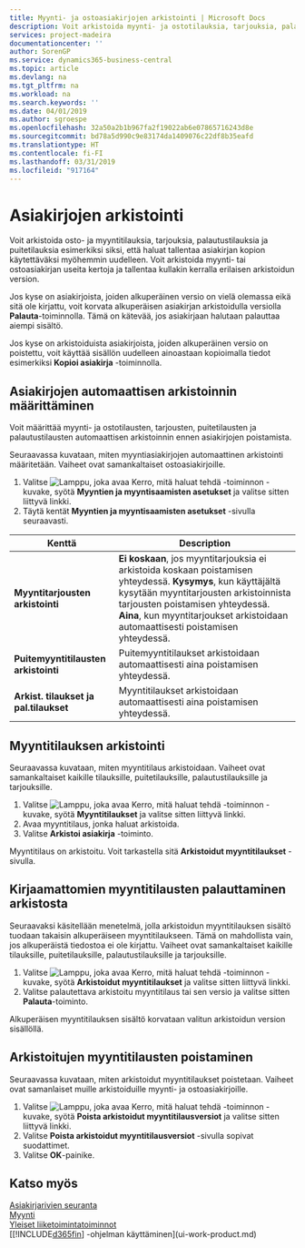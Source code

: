 ```yaml
---
title: Myynti- ja ostoasiakirjojen arkistointi | Microsoft Docs
description: Voit arkistoida myynti- ja ostotilauksia, tarjouksia, palautustilauksia ja puitetilauksia. Voit myös käyttää arkistoitua asiakirjaa ja luoda uudelleen asiakirjan, josta ne arkistoitiin.
services: project-madeira
documentationcenter: ''
author: SorenGP
ms.service: dynamics365-business-central
ms.topic: article
ms.devlang: na
ms.tgt_pltfrm: na
ms.workload: na
ms.search.keywords: ''
ms.date: 04/01/2019
ms.author: sgroespe
ms.openlocfilehash: 32a50a2b1b967fa2f19022ab6e07865716243d8e
ms.sourcegitcommit: bd78a5d990c9e83174da1409076c22df8b35eafd
ms.translationtype: HT
ms.contentlocale: fi-FI
ms.lasthandoff: 03/31/2019
ms.locfileid: "917164"
---
```

# <a name="archive-documents"></a>Asiakirjojen arkistointi
Voit arkistoida osto- ja myyntitilauksia, tarjouksia, palautustilauksia ja puitetilauksia esimerkiksi siksi, että haluat tallentaa asiakirjan kopion käytettäväksi myöhemmin uudelleen. Voit arkistoida myynti- tai ostoasiakirjan useita kertoja ja tallentaa kullakin kerralla erilaisen arkistoidun version.

Jos kyse on asiakirjoista, joiden alkuperäinen versio on vielä olemassa eikä sitä ole kirjattu, voit korvata alkuperäisen asiakirjan arkistoidulla versiolla **Palauta**-toiminnolla. Tämä on kätevää, jos asiakirjaan halutaan palauttaa aiempi sisältö.

Jos kyse on arkistoiduista asiakirjoista, joiden alkuperäinen versio on poistettu, voit käyttää sisällön uudelleen ainoastaan kopioimalla tiedot esimerkiksi **Kopioi asiakirja** -toiminnolla.   

## <a name="to-set-up-automatic-document-archiving"></a>Asiakirjojen automaattisen arkistoinnin määrittäminen  
Voit määrittää myynti- ja ostotilausten, tarjousten, puitetilausten ja palautustilausten automaattisen arkistoinnin ennen asiakirjojen poistamista.

Seuraavassa kuvataan, miten myyntiasiakirjojen automaattinen arkistointi määritetään. Vaiheet ovat samankaltaiset ostoasiakirjoille.
1.  Valitse ![Lamppu, joka avaa Kerro, mitä haluat tehdä -toiminnon](media/ui-search/search_small.png "Kerro, mitä haluat tehdä") -kuvake, syötä **Myyntien ja myyntisaamisten asetukset** ja valitse sitten liittyvä linkki.
2. Täytä kentät **Myyntien ja myyntisaamisten asetukset** -sivulla seuraavasti.

|Kenttä|Description|
|-----|-----------|
|**Myyntitarjousten arkistointi**|**Ei koskaan**, jos myyntitarjouksia ei arkistoida koskaan poistamisen yhteydessä. **Kysymys**, kun käyttäjältä kysytään myyntitarjousten arkistoinnista tarjousten poistamisen yhteydessä. **Aina**, kun myyntitarjoukset arkistoidaan automaattisesti poistamisen yhteydessä.|
|**Puitemyyntitilausten arkistointi**|Puitemyyntitilaukset arkistoidaan automaattisesti aina poistamisen yhteydessä.|
|**Arkist. tilaukset ja pal.tilaukset**|Myyntitilaukset arkistoidaan automaattisesti aina poistamisen yhteydessä.|

## <a name="to-archive-a-sales-order"></a>Myyntitilauksen arkistointi
Seuraavassa kuvataan, miten myyntitilaus arkistoidaan. Vaiheet ovat samankaltaiset kaikille tilauksille, puitetilauksille, palautustilauksille ja tarjouksille.

1.  Valitse ![Lamppu, joka avaa Kerro, mitä haluat tehdä -toiminnon](media/ui-search/search_small.png "Kerro, mitä haluat tehdä") -kuvake, syötä **Myyntitilaukset** ja valitse sitten liittyvä linkki.  
2.  Avaa myyntitilaus, jonka haluat arkistoida.  
3.  Valitse **Arkistoi asiakirja** -toiminto.

Myyntitilaus on arkistoitu. Voit tarkastella sitä **Arkistoidut myyntitilaukset** -sivulla.

## <a name="to-restore-a-non-posted-sales-order-from-the-archive"></a>Kirjaamattomien myyntitilausten palauttaminen arkistosta
Seuraavaksi käsitellään menetelmä, jolla arkistoidun myyntitilauksen sisältö tuodaan takaisin alkuperäiseen myyntitilaukseen. Tämä on mahdollista vain, jos alkuperäistä tiedostoa ei ole kirjattu. Vaiheet ovat samankaltaiset kaikille tilauksille, puitetilauksille, palautustilauksille ja tarjouksille.

1. Valitse ![Lamppu, joka avaa Kerro, mitä haluat tehdä -toiminnon](media/ui-search/search_small.png "Kerro, mitä haluat tehdä") -kuvake, syötä **Arkistoidut myyntitilaukset** ja valitse sitten liittyvä linkki.
2. Valitse palautettava arkistoitu myyntitilaus tai sen versio ja valitse sitten **Palauta**-toiminto.  

Alkuperäisen myyntitilauksen sisältö korvataan valitun arkistoidun version sisällöllä.

## <a name="to-delete-archived-sales-orders"></a>Arkistoitujen myyntitilausten poistaminen
Seuraavassa kuvataan, miten arkistoidut myyntitilaukset poistetaan. Vaiheet ovat samanlaiset muille arkistoiduille myynti- ja ostoasiakirjoille.

1.  Valitse ![Lamppu, joka avaa Kerro, mitä haluat tehdä -toiminnon](media/ui-search/search_small.png "Kerro, mitä haluat tehdä") -kuvake, syötä **Poista arkistoidut myyntitilausversiot** ja valitse sitten liittyvä linkki.  
2.  Valitse **Poista arkistoidut myyntitilausversiot** -sivulla sopivat suodattimet.  
3.  Valitse **OK**-painike.

## <a name="see-also"></a>Katso myös
[Asiakirjarivien seuranta](across-how-to-track-document-lines.md)  
[Myynti](sales-manage-sales.md)  
[Yleiset liiketoimintatoiminnot](ui-across-business-areas.md)  
[[!INCLUDE[d365fin](includes/d365fin_md.md)] -ohjelman käyttäminen](ui-work-product.md)
